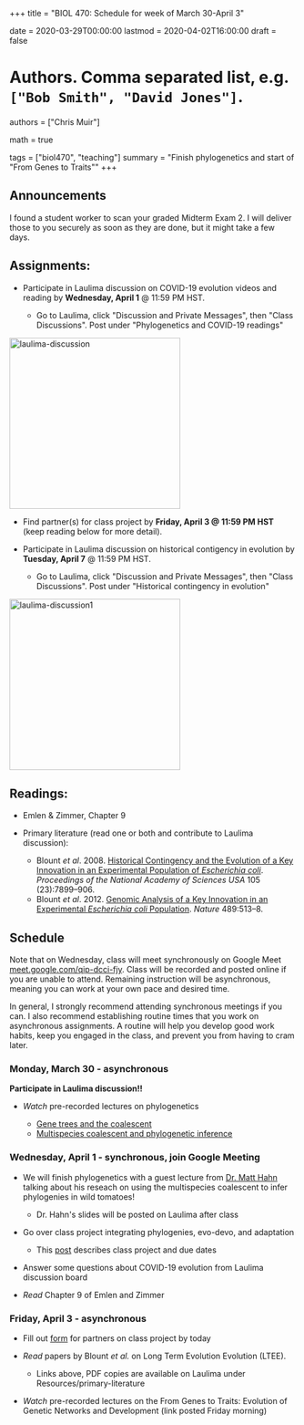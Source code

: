 +++
title = "BIOL 470: Schedule for week of March 30-April 3"

date = 2020-03-29T00:00:00
lastmod = 2020-04-02T16:00:00
draft = false

# Authors. Comma separated list, e.g. `["Bob Smith", "David Jones"]`.
authors = ["Chris Muir"]

math = true

tags = ["biol470", "teaching"]
summary = "Finish phylogenetics and start of \"From Genes to Traits\""
+++

## Announcements

I found a student worker to scan your graded Midterm Exam 2. I will deliver those to you securely as soon as they are done, but it might take a few days.

## Assignments:

* Participate in Laulima discussion on COVID-19 evolution videos and reading by  **Wednesday, April 1** @ 11:59 PM HST.

  - Go to Laulima, click "Discussion and Private Messages", then "Class Discussions". Post under "Phylogenetics and COVID-19 readings"

<img alt = 'laulima-discussion' width='300' src='/img/laulima-discussion.png' ALIGN = 'center'/>

* Find partner(s) for class project by **Friday, April 3 @ 11:59 PM HST** (keep reading below for more detail).

* Participate in Laulima discussion on historical contigency in evolution by  **Tuesday, April 7** @ 11:59 PM HST.

  - Go to Laulima, click "Discussion and Private Messages", then "Class Discussions". Post under "Historical contingency in evolution"

<img alt = 'laulima-discussion1' width='300' src='/img/laulima-discussion.png' ALIGN = 'center'/>

## Readings:

* Emlen & Zimmer, Chapter 9

* Primary literature (read one or both and contribute to Laulima discussion):

  - Blount *et al*. 2008. [Historical Contingency and the Evolution of a Key Innovation in an Experimental Population of *Escherichia coli*](https://doi.org/10.1073/pnas.0803151105). *Proceedings of the National Academy of Sciences USA* 105 (23):7899–906.
  - Blount *et al*. 2012. [Genomic Analysis of a Key Innovation in an Experimental *Escherichia coli* Population](https://www.nature.com/articles/nature11514). *Nature* 489:513–8.

## Schedule

Note that on Wednesday, class will meet synchronously on Google Meet [meet.google.com/qip-dcci-fjy](https://meet.google.com/qip-dcci-fjy). Class will be recorded and posted online if you are unable to attend. Remaining instruction will be asynchronous, meaning you can work at your own pace and desired time.

In general, I strongly recommend attending synchronous meetings if you can. I also recommend establishing routine times that you work on asynchronous assignments. A routine will help you develop good work habits, keep you engaged in the class, and prevent you from having to cram later.

### Monday, March 30 - asynchronous

**Participate in Laulima discussion!!**

* *Watch* pre-recorded lectures on phylogenetics

  - [Gene trees and the coalescent](https://drive.google.com/file/d/1XMvwHcA9pPkynzVVKAOAi2jOIxbY2D7H/view?usp=sharing)
  - [Multispecies coalescent and phylogenetic inference](https://drive.google.com/file/d/1fE18hmT4n9qPTut_Hxhm4qpqpnXqpu5c/view?usp=sharing)

### Wednesday, April 1 - synchronous, join Google Meeting

* We will finish phylogenetics with a guest lecture from [Dr. Matt Hahn](https://hahnlab.sitehost.iu.edu/) talking about his reseach on using the multispecies coalescent to infer phylogenies in wild tomatoes!

  - Dr. Hahn's slides will be posted on Laulima after class

* Go over class project integrating phylogenies, evo-devo, and adaptation 

  - This [post](https://cdmuir.netlify.com/post/2020-04-01-biol470-class-project) describes class project and due dates

* Answer some questions about COVID-19 evolution from Laulima discussion board

* *Read* Chapter 9 of Emlen and Zimmer

### Friday, April 3 - asynchronous

* Fill out [form](https://cdmuir.netlify.com/post/2020-04-01-biol470-class-project) for partners on class project by today

* *Read* papers by Blount *et al.* on Long Term Evolution Evolution (LTEE).

  - Links above, PDF copies are available on Laulima under Resources/primary-literature
  
* *Watch* pre-recorded lectures on the From Genes to Traits: Evolution of Genetic Networks and Development (link posted Friday morning)

